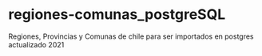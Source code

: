 # regiones-comunas_postgreSQL
Regiones, Provincias y Comunas de chile para ser importados en postgres actualizado 2021

